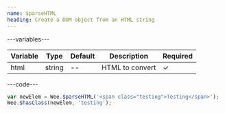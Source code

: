 ```yaml
---
name: $parseHTML
heading: Create a DOM object from an HTML string
---
```


---variables---

| Variable | Type | Default | Description | Required |
| -- | -- | -- | -- | -- |
| html | string | -- | HTML to convert | ✓ |

---code---

```javascript
var newElem = Wee.$parseHTML('<span class="testing">Testing</span>');
Wee.$hasClass(newElem, 'testing');
```